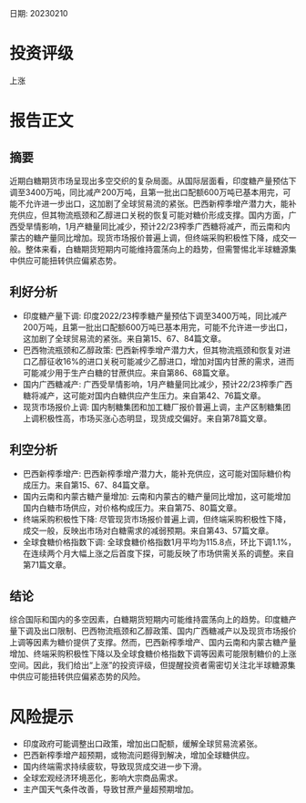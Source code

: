 
日期: 20230210

# 投资评级

上涨

# 报告正文

## 摘要

近期白糖期货市场呈现出多空交织的复杂局面。从国际层面看，印度糖产量预估下调至3400万吨，同比减产200万吨，且第一批出口配额600万吨已基本用完，可能不允许进一步出口，这加剧了全球贸易流的紧张。巴西新榨季增产潜力大，能补充供应，但其物流瓶颈和乙醇进口关税的恢复可能对糖价形成支撑。国内方面，广西受旱情影响，1月产糖量同比减少，预计22/23榨季广西糖将减产，而云南和内蒙古的糖产量同比增加。现货市场报价普遍上调，但终端采购积极性下降，成交一般。整体来看，白糖期货短期内可能维持震荡向上的趋势，但需警惕北半球糖源集中供应可能扭转供应偏紧态势。

## 利好分析

* 印度糖产量下调: 印度2022/23榨季糖产量预估下调至3400万吨，同比减产200万吨，且第一批出口配额600万吨已基本用完，可能不允许进一步出口，这加剧了全球贸易流的紧张。来自第15、67、84篇文章。
* 巴西物流瓶颈和乙醇政策: 巴西新榨季增产潜力大，但其物流瓶颈和恢复对进口乙醇征收16%的进口关税可能减少乙醇进口，增加对国内甘蔗的需求，进而可能减少用于生产白糖的甘蔗供应。来自第86、68篇文章。
* 国内广西糖减产: 广西受旱情影响，1月产糖量同比减少，预计22/23榨季广西糖将减产，这可能对国内白糖供应产生压力。来自第42、76篇文章。
* 现货市场报价上调: 国内制糖集团和加工糖厂报价普遍上调，主产区制糖集团上调积极性高，市场买涨心态明显，现货成交偏好。来自第78篇文章。

## 利空分析

* 巴西新榨季增产: 巴西新榨季增产潜力大，能补充供应，这可能对国际糖价构成压力。来自第15、67、84篇文章。
* 国内云南和内蒙古糖产量增加: 云南和内蒙古的糖产量同比增加，这可能增加国内白糖市场供应，对价格构成压力。来自第75、80篇文章。
* 终端采购积极性下降: 尽管现货市场报价普遍上调，但终端采购积极性下降，成交一般，反映出市场对白糖需求的减弱预期。来自第43、57篇文章。
* 全球食糖价格指数下调: 全球食糖价格指数1月平均为115.8点，环比下调1.1%，在连续两个月大幅上涨之后首度下探，可能反映了市场供需关系的调整。来自第71篇文章。

## 结论

综合国际和国内的多空因素，白糖期货短期内可能维持震荡向上的趋势。印度糖产量下调及出口限制、巴西物流瓶颈和乙醇政策、国内广西糖减产以及现货市场报价上调等因素为糖价提供了支撑。然而，巴西新榨季增产、国内云南和内蒙古糖产量增加、终端采购积极性下降以及全球食糖价格指数下调等因素可能限制糖价的上涨空间。因此，我们给出“上涨”的投资评级，但提醒投资者需密切关注北半球糖源集中供应可能扭转供应偏紧态势的风险。

# 风险提示

* 印度政府可能调整出口政策，增加出口配额，缓解全球贸易流紧张。
* 巴西新榨季增产超预期，或物流问题得到解决，增加全球糖供应。
* 国内终端需求持续疲软，导致现货成交进一步下滑。
* 全球宏观经济环境恶化，影响大宗商品需求。
* 主产国天气条件改善，导致甘蔗产量超预期增加。
